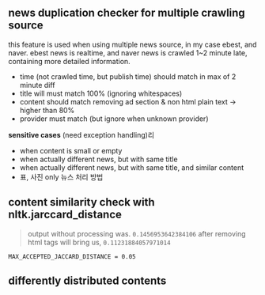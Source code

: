 ## news duplication checker for multiple crawling source
this feature is used when using multiple news source, in my case ebest, and naver.
ebest news is realtime, and naver news is crawled 1~2 minute late, containing more detailed information.

- time (not crawled time, but publish time) should match in max of  2 minute diff
- title will must match 100% (ignoring whitespaces)
- content should match removing ad section & non html plain text -> higher than 80%
- provider must match (but ignore when unknown provider)


**sensitive cases** (need exception handling)리
- when content is small or empty
- when actually different news, but with same title
- when actually different news, but with same title, and similar content
- 표, 사진 only 뉴스 처리 방법



## content similarity check with nltk.jarccard_distance

> output without processing was. `0.1456953642384106`
> after removing html tags will bring us, `0.11231884057971014` 

`MAX_ACCEPTED_JACCARD_DISTANCE = 0.05`


## differently distributed contents
